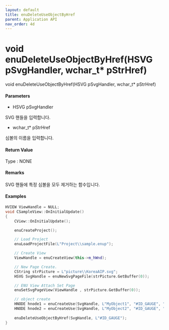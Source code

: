 ```yaml
---
layout: default
title: enuDeleteUseObjectByHref
parent: Application API
nav_order: 4d
---
```

# void enuDeleteUseObjectByHref\(HSVG pSvgHandler, wchar\_t\* pStrHref\)

void enuDeleteUseObjectByHref\(HSVG pSvgHandler, wchar\_t\* pStrHref\)

#### Parameters

* HSVG pSvgHandler

SVG 핸들을 입력합니다.

* wchar\_t\* pStrHref

심볼의 이름을 입력합니다.

#### Return Value

Type : NONE

#### Remarks

SVG 핸들에 특정 심볼을 모두 제거하는 함수입니다. 

#### Examples

```cpp
HVIEW ViewHandle = NULL; 
void CSampleView::OnInitialUpdate() 
{ 
    CView::OnInitialUpdate(); 

    enuCreateProject(); 

    // Load Project
    enuLoadProjectFile(L"Project\\sample.enup"); 

    // Create View
    ViewHandle = enuCreateView(this->m_hWnd); 

    // New Page Create. 
    CString strPicture = L"picture\\KoreaAIP.svg"; 
    HSVG SvgHandle = enuNewSvgPageFile(strPicture.GetBuffer(0)); 

    // ENU View Attach Set Page 
    enuSetSvgPageView(ViewHandle , strPicture.GetBuffer(0)); 

    // object create
    HNODE hnode1 = enuCreateUse(SvgHandle, L"MyObject1", "#ID_GAUGE", "hmi", 300, 300);
    HNODE hnode2 = enuCreateUse(SvgHandle, L"MyObject2", "#ID_GAUGE", "hmi", 300, 300);   
    
    enuDeleteUseObjectByHref(SvgHandle, L"#ID_GAUGE");
}
```



